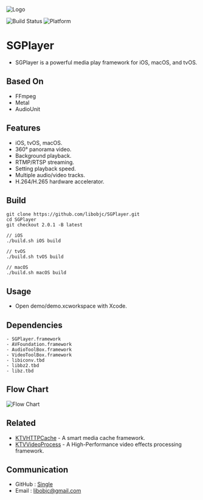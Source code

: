 ![Logo](https://github.com/libobjc/SGPlayer/blob/master/documents/banner.jpg?raw=true)


![Build Status](https://img.shields.io/badge/build-%20passing%20-brightgreen.svg)
![Platform](https://img.shields.io/badge/Platform-%20iOS%20macOS%20tvOS%20-blue.svg)

# SGPlayer 

- SGPlayer is a powerful media play framework for iOS, macOS, and tvOS.

## Based On

- FFmpeg
- Metal
- AudioUnit

## Features

- iOS, tvOS, macOS.
- 360° panorama video.
- Background playback.
- RTMP/RTSP streaming.
- Setting playback speed.
- Multiple audio/video tracks.
- H.264/H.265 hardware accelerator.

## Build

```obj-c
git clone https://github.com/libobjc/SGPlayer.git
cd SGPlayer
git checkout 2.0.1 -B latest

// iOS
./build.sh iOS build

// tvOS
./build.sh tvOS build

// macOS
./build.sh macOS build
```

## Usage

- Open demo/demo.xcworkspace with Xcode.

## Dependencies

```obj-c
- SGPlayer.framework
- AVFoundation.framework
- AudioToolBox.framework
- VideoToolBox.framework
- libiconv.tbd
- libbz2.tbd
- libz.tbd
```

## Flow Chart

![Flow Chart](https://github.com/libobjc/SGPlayer/blob/master/documents/flow-chart.jpg?raw=true)

## Related

- [KTVHTTPCache](https://github.com/ChangbaDevs/KTVHTTPCache) - A smart media cache framework.
- [KTVVideoProcess](https://github.com/ChangbaDevs/KTVVideoProcess) - A High-Performance video effects processing framework.

## Communication

- GitHub : [Single](https://github.com/libobjc)
- Email : libobjc@gmail.com
